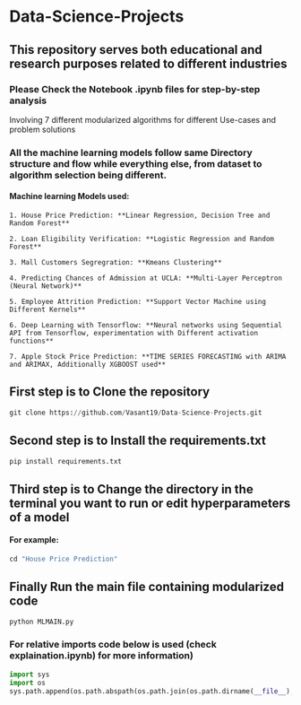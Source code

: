 # Data-Science-Projects
## This repository serves both educational and research purposes related to different industries

### Please Check the Notebook .ipynb files for step-by-step analysis

Involving 7 different modularized algorithms for different Use-cases and problem solutions
### All the machine learning models follow same Directory structure and flow while everything else, from dataset to algorithm selection being different. 
#### Machine learning Models used:
`1. House Price Prediction: **Linear Regression, Decision Tree and Random Forest**`

`2. Loan Eligibility Verification: **Logistic Regression and Random Forest**`

`3. Mall Customers Segregration: **Kmeans Clustering**`

`4. Predicting Chances of Admission at UCLA: **Multi-Layer Perceptron (Neural Network)**`

`5. Employee Attrition Prediction: **Support Vector Machine using Different Kernels**`

`6. Deep Learning with Tensorflow: **Neural networks using Sequential API from Tensorflow, experimentation with Different activation functions**`

`7. Apple Stock Price Prediction: **TIME SERIES FORECASTING with ARIMA and ARIMAX, Additionally XGBOOST used**`

## First step is to Clone the repository
```python
git clone https://github.com/Vasant19/Data-Science-Projects.git
```
## Second step is to Install the requirements.txt
```python
pip install requirements.txt
```

## Third step is to Change the directory in the terminal you want to run or edit hyperparameters of a model
#### For example: 
```python
cd "House Price Prediction"
```

## Finally Run the main file containing modularized code
```python
python MLMAIN.py
```
### For relative imports code below is used (check explaination.ipynb) for more information)
```python
import sys
import os
sys.path.append(os.path.abspath(os.path.join(os.path.dirname(__file__), '../../')))
```
